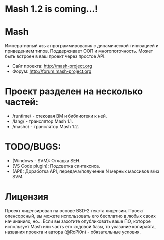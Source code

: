 # Mash 1.2 is coming...!

# Mash
Императивный язык программирования с динамической типизацией и приведением типов. 
Поддерживает ООП и многопоточность.
Может быть встроен в ваш проект через простое API.

- Сайт проекта: http://mash-project.org
- Форум: http://forum.mash-project.org

# Проект разделен на несколько частей:
- /runtime/ - стековая ВМ и библиотеки к ней.
- /lang/ - транслятор Mash 1.1.
- /mashc/ - транслятор Mash 1.2.

# TODO/BUGS:
- (Windows - SVM): Отладка SEH.
- (VS Code plugin): Подсветка синтаксиса.
- (API): Доработка API, передача/получение N мерных массивов в/из SVM.

# Лицензия
Проект лицензирован на основе BSD-2 текста лицензии.
Проект опенсорсный, вы можете использовать его бесплатно в любых своих начинаниях, но...
Если вы захотите опубликовать ваше ПО, которое использует Mash или часть его кодовой базы,
то указание копирайта, названия проекта и автора (@RoPi0n) - обязательные условия.

